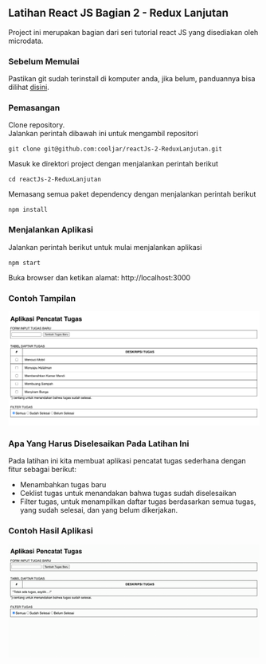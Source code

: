 ## Latihan React JS Bagian 2 - Redux Lanjutan
Project ini merupakan bagian dari seri tutorial react JS yang disediakan oleh microdata.

### Sebelum Memulai
Pastikan git sudah terinstall di komputer anda, 
jika belum, panduannya bisa dilihat [disini](https://git-scm.com/book/en/v2/Getting-Started-Installing-Git).<br />

### Pemasangan
Clone repository.<br />
Jalankan perintah dibawah ini untuk mengambil repositori
```
git clone git@github.com:cooljar/reactJs-2-ReduxLanjutan.git
```

Masuk ke direktori project dengan menjalankan perintah berikut
```
cd reactJs-2-ReduxLanjutan
```

Memasang semua paket dependency dengan menjalankan perintah berikut
```
npm install
```

### Menjalankan Aplikasi
Jalankan perintah berikut untuk mulai menjalankan aplikasi
```
npm start
```
Buka browser dan ketikan alamat: http://localhost:3000

### Contoh Tampilan
![Alt Text](ToDoApp.png)

### Apa Yang Harus Diselesaikan Pada Latihan Ini
Pada latihan ini kita membuat aplikasi pencatat tugas sederhana dengan fitur sebagai berikut: 
- Menambahkan tugas baru
- Ceklist tugas untuk menandakan bahwa tugas sudah diselesaikan
- Filter tugas, untuk menampilkan daftar tugas berdasarkan semua tugas, yang sudah selesai, dan yang belum dikerjakan.

### Contoh Hasil Aplikasi
![Alt Text](app.gif)
